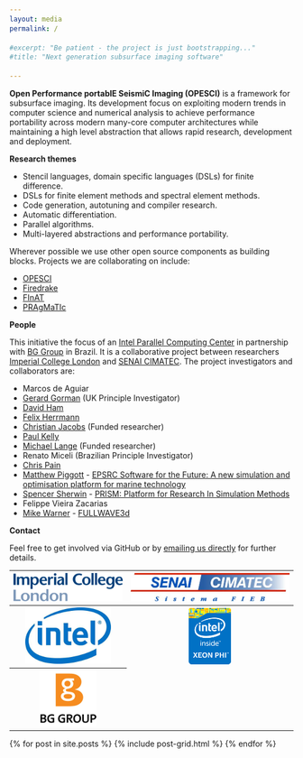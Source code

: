```yaml
---
layout: media
permalink: /

#excerpt: "Be patient - the project is just bootstrapping..."
#title: "Next generation subsurface imaging software"

---
```


**Open Performance portablE SeismiC Imaging (OPESCI)** is a framework for
subsurface imaging. Its development focus on exploiting modern trends in
computer science and numerical analysis to achieve performance portability
across modern many-core computer architectures while maintaining a high level
abstraction that allows rapid research, development and deployment. 

**Research themes**

* Stencil languages, domain specific languages (DSLs) for finite difference.
* DSLs for finite element methods and spectral element methods.
* Code generation, autotuning and compiler research.
* Automatic differentiation.
* Parallel algorithms.
* Multi-layered abstractions and performance portability.

Wherever possible we use other open source components as building blocks.
Projects we are collaborating on include:

* [OPESCI](https://github.com/opesci)
* [Firedrake](http://www.firedrakeproject.org)
* [FInAT](https://github.com/FInAT/FInAT)
* [PRAgMaTIc](https://github.com/ggorman/pragmatic)

**People**

This initiative the focus of an [Intel Parallel Computing Center](https://software.intel.com/en-us/ipcc) in partnership with [BG Group](http://www.bg-group.com/) in Brazil. It is a collaborative project between researchers [Imperial College London](http://www.imperial.ac.uk) and [SENAI CIMATEC](http://portais.fieb.org.br/senai/senai-na-sua-cidade/salvador/cimatec.html). The project investigators and collaborators are:

* Marcos de Aguiar
* [Gerard Gorman](http://www.imperial.ac.uk/people/g.gorman) (UK Principle Investigator)
* [David Ham](http://www.imperial.ac.uk/people/david.ham)
* [Felix Herrmann](ihttps://www.slim.eos.ubc.ca/felix)
* [Christian Jacobs](http://www.imperial.ac.uk/people/c.jacobs10) (Funded researcher)
* [Paul Kelly](http://www.doc.ic.ac.uk/~phjk/)
* [Michael Lange](http://www.imperial.ac.uk/people/michael.lange) (Funded researcher)
* Renato Miceli (Brazilian Principle Investigator)
* [Chris Pain](http://www.imperial.ac.uk/people/c.pain)
* [Matthew Piggott](http://www.imperial.ac.uk/people/m.d.piggott) - [EPSRC Software for the Future: A new simulation and optimisation platform for marine technology](http://gow.epsrc.ac.uk/NGBOViewGrant.aspx?GrantRef=EP/M011054/1)
* [Spencer Sherwin](http://www.imperial.ac.uk/people/s.sherwin) - [PRISM: Platform for Research In Simulation Methods](http://prism.ac.uk/)
* Felippe Vieira Zacarias
* [Mike Warner](http://www.imperial.ac.uk/people/m.warner) - [FULLWAVE3d](http://fullwave3d.github.io/)

**Contact**

Feel free to get involved via GitHub or by <a href="mailto:g.gorman@imperial.ac.uk;renato.miceli@fieb.org.br?Subject=[PESCI-web] contact" target="_top">emailing us directly</a> for further details.

<table>
<tr>
<th><a href="http://www.imperial.ac.uk"><img src="/images/logo_imperial_college_london.png" style="max-height:100px"></a></th>
<th><a href="http://portais.fieb.org.br/senai/senai-na-sua-cidade/salvador/cimatec.html"><img src="/images/logo_senai_cimatec.jpg" style="max-height:100px"></a></th>
</tr>
<tr> 
<th><a href="http://www.intel.com"><img src="/images/IntelLogo.png"></a></th>
<th><a href="http://www.intel.com"><img src="/images/XeonPhiLogo1.png"></a></th>
</tr>
<tr>
<th><a href="http://www.bg-group.com"><img src="/images/BGGroupLogo.png"></a></th>
</tr>
</table>

<div class="tiles">
{% for post in site.posts %}
	{% include post-grid.html %}
{% endfor %}
</div><!-- /.tiles -->
